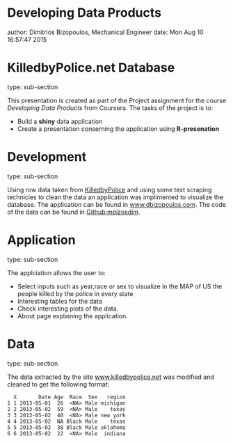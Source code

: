 Developing Data Products
========================================================
author: Dimitrios Bizopoulos, Mechanical Engineer
date: Mon Aug 10 16:57:47 2015

KilledbyPolice.net Database
========================================================
type: sub-section

This presentation is created as part of the Project assignment for the course *Developing Data Products* from Coursera. The tasks of the project is to:

- Build a **shiny** data application
- Create a presentation conserning the application using **R-presenation**


Development
========================================================
type: sub-section

Using row data taken from [KilledbyPolice](http://www.killedbypolice.net/) and using some text scraping technicies to clean the data an application was implimented to visualize the database. The application can be found in www.dbizopoulos.com. The code of the data can be found in [Github:mpizosdim](https://github.com/mpizosdim/DevelopingDataProducts).

Application
========================================================
type: sub-section

The applciation  allows the user to:

- Select inputs such as year,race or sex to visualize 
in the MAP of US the people killed by the police in every state
- Interesting tables for the data
- Check interesting plots of the data.
- About page explaining the application.


Data
========================================================
type: sub-section

The data extracted by the site www.killedbypolice.net was modified and cleaned to get the following format:


```
  X       Date Age  Race  Sex   region
1 1 2013-05-01  26  <NA> Male michigan
2 2 2013-05-02  59  <NA> Male    texas
3 3 2013-05-02  40  <NA> Male new york
4 4 2013-05-02  NA Black Male    texas
5 5 2013-05-02  38 Black Male oklahoma
6 6 2013-05-02  22  <NA> Male  indiana
```
